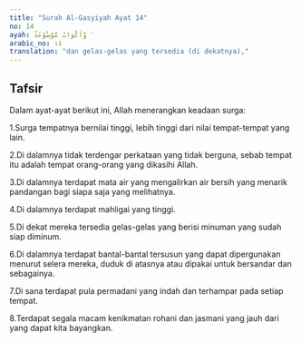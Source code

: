 ```yaml
---
title: "Surah Al-Gasyiyah Ayat 14"
no: 14
ayah: وَّاَكْوَابٌ مَّوْضُوْعَةٌ  ۙ
arabic_no: ١٤
translation: "dan gelas-gelas yang tersedia (di dekatnya),"
---
```


## Tafsir

Dalam ayat-ayat berikut ini, Allah menerangkan keadaan surga:

1.Surga tempatnya bernilai tinggi, lebih tinggi dari nilai tempat-tempat yang lain.

2.Di dalamnya tidak terdengar perkataan yang tidak berguna, sebab tempat itu adalah tempat orang-orang yang dikasihi Allah.

3.Di dalamnya terdapat mata air yang mengalirkan air bersih yang menarik pandangan bagi siapa saja yang melihatnya.

4.Di dalamnya terdapat mahligai yang tinggi.

5.Di dekat mereka tersedia gelas-gelas yang berisi minuman yang sudah siap diminum.

6.Di dalamnya terdapat bantal-bantal tersusun yang dapat dipergunakan menurut selera mereka, duduk di atasnya atau dipakai untuk bersandar dan sebagainya.

7.Di sana terdapat pula permadani yang indah dan terhampar pada setiap tempat.

8.Terdapat segala macam kenikmatan rohani dan jasmani yang jauh dari yang dapat kita bayangkan.